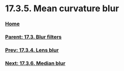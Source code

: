 # 17.3.5. Mean curvature blur

### [Home](./00-home.md)
### [Parent: 17.3. Blur filters](./17-03-00-blur-filters.md)
### [Prev: 17.3.4. Lens blur](./17-03-04-lens-blur.md)
### [Next: 17.3.6. Median blur](./17-03-06-median-blur.md)
